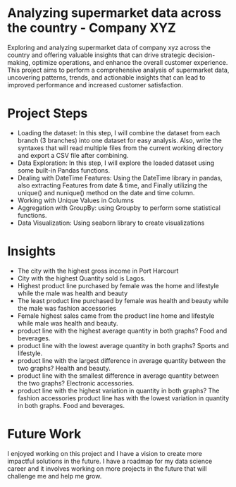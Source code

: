# Analyzing supermarket data across the country - Company XYZ
Exploring and analyzing supermarket data of company xyz across the country and offering valuable insights that can drive strategic decision-making, optimize operations, and enhance the overall customer experience. This project aims to perform a comprehensive analysis of supermarket data, uncovering patterns, trends, and actionable insights that can lead to improved performance and increased customer satisfaction.

# Project Steps
* Loading the dataset: In this step, I will combine the dataset from each branch (3 branches) into one dataset for easy analysis. Also, write the syntaxes that will read multiple files from the current working directory and export a CSV file after combining. 
* Data Exploration: In this step, I will explore the loaded dataset using some built-in Pandas functions.
* Dealing with DateTime Features: Using the DateTime library in pandas, also extracting Features from date & time, and Finally utilizing the unique() and nunique() method on the date and time column.
* Working with Unique Values in Columns
* Aggregation with GroupBy: using Groupby to perform some statistical functions.
* Data Visualization: Using seaborn library to create visualizations

# Insights
* The city with the highest gross income in Port Harcourt
* City with the highest Quantity sold is Lagos.
* Highest product line purchased by female was the home and lifestyle while the male was health and beauty
* The least product line purchased by female was health and beauty while the male was fashion accessories
* Female highest sales came from the product line home and lifestyle while male was health and beauty.
* product line with the highest average quantity in both graphs? Food and beverages.
* product line with the lowest average quantity in both graphs? Sports and lifestyle.
* product line with the largest difference in average quantity between the two graphs? Health and beauty.
* product line with the smallest difference in average quantity between the two graphs? Electronic accessories.
* product line with the highest variation in quantity in both graphs? The fashion accessories
product line has with the lowest variation in quantity in both graphs. Food and beverages.


# Future Work

I enjoyed working on this project and I have a vision to create more impactful solutions in the future. I have a roadmap for my data science career and it involves working on more projects in the future that will challenge me and help me grow.

